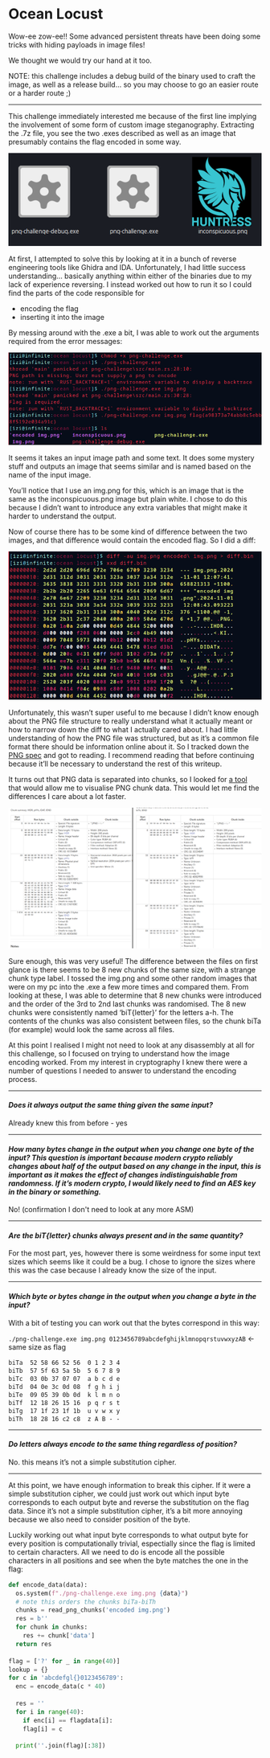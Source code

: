 # Ocean Locust

Wow-ee zow-ee!! Some advanced persistent threats have been doing some tricks with hiding payloads in image files!

We thought we would try our hand at it too.

NOTE: this challenge includes a debug build of the binary used to craft the image, as well as a release build... so you may choose to go an easier route or a harder route ;)

---

This challenge immediately interested me because of the first line implying the involvement of some form of custom image steganography. Extracting the .7z file, you see the two .exes described as well as an image that presumably contains the flag encoded in some way.

![the files png-challenge-debug.exe, png-challenge.exe, and inconspicuous.png in a file manager](https://github.com/mythemeria/ctf-writeups/blob/main/huntress/images/included%20files.png?raw=true)

At first, I attempted to solve this by looking at it in a bunch of reverse engineering tools like Ghidra and IDA. Unfortunately, I had little success understanding… basically anything within either of the binaries due to my lack of experience reversing. I instead worked out how to run it so I could find the parts of the code responsible for
+ encoding the flag
+ inserting it into the image

By messing around with the .exe a bit, I was able to work out the arguments required from the error messages:

![image of a terminal executing the command to add the executable permission to png-challenge.exe and then trying to run it. it outputs error messages complaining about a missing image file path and flag](https://github.com/mythemeria/ctf-writeups/blob/main/huntress/images/working%20out%20args.png?raw=true)

It seems it takes an input image path and some text. It does some mystery stuff and outputs an image that seems similar and is named based on the name of the input image.

You’ll notice that I use an img.png for this, which is an image that is the same as the inconspicuous.png image but plain white. I chose to do this because I didn’t want to introduce any extra variables that might make it harder to understand the output.

Now of course there has to be some kind of difference between the two images, and that difference would contain the encoded flag. So I did a diff:

![image of running the command diff -au between img.png and encoded img.png and piping the output to a file which is then viewed with the terminal hex editor xxd](https://github.com/mythemeria/ctf-writeups/blob/main/huntress/images/diff.png?raw=true)

Unfortunately, this wasn’t super useful to me because I didn’t know enough about the PNG file structure to really understand what it actually meant or how to narrow down the diff to what I actually cared about. I had little understanding of how the PNG file was structured, but as it’s a common file format there should be information online about it. So I tracked down the [PNG spec](http://www.libpng.org/pub/png/spec/1.2/PNG-Structure.html) and got to reading. I recommend reading that before continuing because it’ll be necessary to understand the rest of this writeup.

It turns out that PNG data is separated into chunks, so I looked for [a tool](https://www.nayuki.io/page/png-file-chunk-inspector) that would allow me to visualise PNG chunk data. This would let me find the differences I care about a lot faster.

![The linked website open in two browser windows side by side, showing the difference between an example img.png and encoded img.png](https://github.com/mythemeria/ctf-writeups/blob/main/huntress/images/chunk%20comparison.png?raw=true)

Sure enough, this was very useful! The difference between the files on first glance is there seems to be 8 new chunks of the same size, with a strange chunk type label. I tossed the img.png and some other random images that were on my pc into the .exe a few more times and compared them. From looking at these, I was able to determine that 8 new chunks were introduced and the order of the 3rd to 2nd last chunks was randomised. The 8 new chunks were consistently named ‘biT{letter}’ for the letters a-h. The contents of the chunks was also consistent between files, so the chunk biTa (for example) would look the same across all files.

At this point I realised I might not need to look at any disassembly at all for this challenge, so I focused on trying to understand how the image encoding worked. From my interest in cryptography I knew there were a number of questions I needed to answer to understand the encoding process.

---

#### _Does it always output the same thing given the same input?_

Already knew this from before - yes

---

#### _How many bytes change in the output when you change one byte of the input? This question is important because modern crypto reliably changes about half of the output based on any change in the input, this is important as it makes the effect of changes indistinguishable from randomness. If it’s modern crypto, I would likely need to find an AES key in the binary or something._

No! (confirmation I don't need to look at any more ASM)

---

#### _Are the biT{letter} chunks always present and in the same quantity?_

For the most part, yes, however there is some weirdness for some input text sizes which seems like it could be a bug. I chose to ignore the sizes where this was the case because I already know the size of the input.

---

#### _Which byte or bytes change in the output when you change a byte in the input?_

With a bit of testing you can work out that the bytes correspond in this way:

`./png-challenge.exe img.png 0123456789abcdefghijklmnopqrstuvwxyzAB` <- same size as flag

```
biTa  52 58 66 52 56  0 1 2 3 4
biTb  57 5f 63 5a 5b  5 6 7 8 9
biTc  03 0b 37 07 07  a b c d e
biTd  04 0e 3c 0d 08  f g h i j
biTe  09 05 39 0b 0d  k l m n o
biTf  12 18 26 15 16  p q r s t
biTg  17 1f 23 1f 1b  u v w x y
biTh  18 28 16 c2 c8  z A B - -
```
---

#### _Do letters always encode to the same thing regardless of position?_

No. this means it’s not a simple substitution cipher.

---

At this point, we have enough information to break this cipher. If it were a simple substitution cipher, we could just work out which input byte corresponds to each output byte and reverse the substitution on the flag data. Since it’s not a simple substitution cipher, it’s a bit more annoying because we also need to consider position of the byte.

Luckily working out what input byte corresponds to what output byte for every position is computationally trivial, espectially since the flag is limited to certain characters. All we need to do is encode all the possible characters in all positions and see when the byte matches the one in the flag:

```python
def encode_data(data):
  os.system(f"./png-challenge.exe img.png {data}")
  # note this orders the chunks biTa-biTh
  chunks = read_png_chunks('encoded img.png')
  res = b''
  for chunk in chunks:
	res += chunk['data']
  return res

flag = ['?' for _ in range(40)]
lookup = {}
for c in 'abcdefgl{}0123456789':
  enc = encode_data(c * 40)
 
  res = ''
  for i in range(40):
	if enc[i] == flagdata[i]:
  	flag[i] = c
    
  print(''.join(flag)[:38])
```
